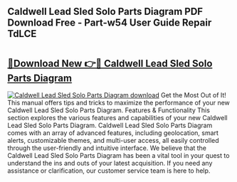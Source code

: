 ## Caldwell Lead Sled Solo Parts Diagram PDF Download Free - Part-w54 User Guide Repair TdLCE

# <h2><a href="http://dfq2s3v.blite.top/?on=Caldwell+Lead+Sled+Solo+Parts+Diagram">🔗Download New 👉🔴 Caldwell Lead Sled Solo Parts Diagram</a></h2>

[![Caldwell Lead Sled Solo Parts Diagram download](https://i.imgur.com/lujVjoI.png)](http://dfq2s3v.blite.top/?on=Caldwell+Lead+Sled+Solo+Parts+Diagram)
Get the Most Out of It! This manual offers tips and tricks to maximize the performance of your new Caldwell Lead Sled Solo Parts Diagram. Features & Functionality This section explores the various features and capabilities of your new Caldwell Lead Sled Solo Parts Diagram. Caldwell Lead Sled Solo Parts Diagram comes with an array of advanced features, including geolocation, smart alerts, customizable themes, and multi-user access, all easily controlled through the user-friendly and intuitive interface. We believe that the Caldwell Lead Sled Solo Parts Diagram has been a vital tool in your quest to understand the ins and outs of your latest acquisition. If you need any assistance or clarification, our customer service team is here to help.
